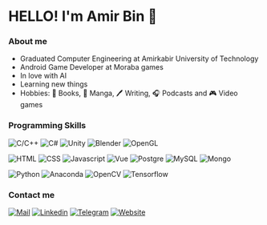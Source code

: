 # HELLO! I'm Amir Bin 👋

### About me

  - Graduated Computer Engineering at Amirkabir University of Technology
  - Android Game Developer at Moraba games
  - In love with AI
  - Learning new things
  - Hobbies: :closed_book: Books, :book: Manga, :pen: Writing, :headphones: Podcasts and :video_game: Video games

### Programming Skills

![C/C++](https://img.shields.io/badge/-C/C++-00599C?style=for-the-badge&logo=C&logoColor=white)
![C#](https://img.shields.io/badge/-CSharp-239120?style=for-the-badge&logo=c-sharp&logoColor=white)
![Unity](https://img.shields.io/badge/-Unity-000000?style=for-the-badge&logo=unity&logoColor=white)
![Blender](https://img.shields.io/badge/-Blender-F5792A?style=for-the-badge&logo=blender&logoColor=white)
![OpenGL](https://img.shields.io/badge/-OpenGL-5586A4?style=for-the-badge&logo=opengl&logoColor=white)

![HTML](https://img.shields.io/badge/-HTML-E34F26?style=for-the-badge&logo=html5&logoColor=white)
![CSS](https://img.shields.io/badge/-CSS-1572B6?style=for-the-badge&logo=css3&logoColor=white)
![Javascript](https://img.shields.io/badge/-Javascript-F7DF1E?style=for-the-badge&logo=javascript&logoColor=black)
![Vue](https://img.shields.io/badge/-Vue-4FC08D?style=for-the-badge&logo=vuedotjs&logoColor=white)
![Postgre](https://img.shields.io/badge/-PostgreSQL-336791?style=for-the-badge&logo=postgresql&logoColor=white)
![MySQL](https://img.shields.io/badge/-MySQL-4479A1?style=for-the-badge&logo=mysql&logoColor=white)
![Mongo](https://img.shields.io/badge/-MongoDB-47A248?style=for-the-badge&logo=mongodb&logoColor=white)

![Python](https://img.shields.io/badge/-Python-3776AB?style=for-the-badge&logo=python&logoColor=white)
![Anaconda](https://img.shields.io/badge/-Anaconda-44A833?style=for-the-badge&logo=anaconda&logoColor=white)
![OpenCV](https://img.shields.io/badge/-OpenCV-5C3EE8?style=for-the-badge&logo=opencv&logoColor=white)
![Tensorflow](https://img.shields.io/badge/-Tensorflow-FF6F00?style=for-the-badge&logo=tensorflow&logoColor=white)


### Contact me

[![Mail](https://img.shields.io/badge/-Mail-D14836?style=for-the-badge&logo=Gmail&logoColor=white)](mailto:ur.amirbin@gmail.com)
[![Linkedin](https://img.shields.io/badge/-LinkedIn-blue?style=for-the-badge&logo=Linkedin&logoColor=white)](https://www.linkedin.com/in/amirbin/)
[![Telegram](https://img.shields.io/badge/-Telegram-26A5E4?style=for-the-badge&logo=Telegram&logoColor=white)](https://t.me/uramirbin)
[![Website](https://img.shields.io/badge/-Website-grey?style=for-the-badge&logo=google-chrome&logoColor=white)](https://amirbin.ir)
